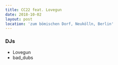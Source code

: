 ```yaml
---
title: CC22 feat. Lovegun
date: 2018-10-02
layout: post
location: 'zum bömischen Dorf, Neukölln, Berlin' 
---
```


### DJs
- Lovegun
- bad_dubs

